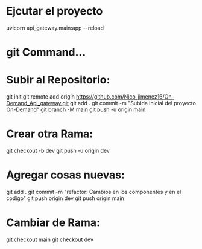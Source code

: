 # Ejcutar el proyecto
uvicorn api_gateway.main:app --reload



# git Command...
# Subir al Repositorio:
git init
git remote add origin https://github.com/Nico-jimenez16/On-Demand_Api_gateway.git
git add .
git commit -m "Subida inicial del proyecto On-Demand"
git branch -M main
git push -u origin main

# Crear otra Rama:
git checkout -b dev
git push -u origin dev

# Agregar cosas nuevas:
git add .
git commit -m "refactor: Cambios en los componentes y en el codigo"
git push origin dev
git push origin main

# Cambiar de Rama:
git checkout main
git checkout dev
